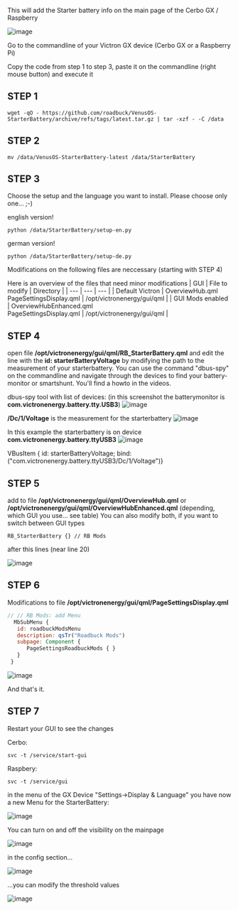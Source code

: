 This will add the Starter battery info on the main page of the Cerbo GX / Raspberry

![image](https://github.com/roadbuck/VenusOS-StarterBattery/assets/164482499/1145eb5b-6487-476e-a5e8-aba6b58d941c)

Go to the commandline of your Victron GX device (Cerbo GX or a Raspberry Pi)

Copy the code from step 1 to step 3, paste it on the commandline (right mouse button) and execute it

## STEP 1
```
wget -qO - https://github.com/roadbuck/VenusOS-StarterBattery/archive/refs/tags/latest.tar.gz | tar -xzf - -C /data
```
## STEP 2
```
mv /data/VenusOS-StarterBattery-latest /data/StarterBattery
```
## STEP 3
Choose the setup and the language you want to install. Please choose only one... ;-)

english version!
```
python /data/StarterBattery/setup-en.py
```
german version!
```
python /data/StarterBattery/setup-de.py
```
Modifications on the following files are neccessary (starting with STEP 4)

Here is an overview of the files that need minor modifications
| GUI | File to modify | Directory |
| --- | --- | --- |
| Default Victron | OverviewHub.qml<br>PageSettingsDisplay.qml | /opt/victronenergy/gui/qml |
| GUI Mods enabled | OverviewHubEnhanced.qml<br>PageSettingsDisplay.qml | /opt/victronenergy/gui/qml |

## STEP 4
open file **/opt/victronenergy/gui/qml/RB_StarterBattery.qml** and edit the line with the **id: starterBatteryVoltage** by modifying the path to the measurement of your starterbattery. You can use the command "dbus-spy" on the commandline and navigate through the devices to find your battery-monitor or smartshunt. You'll find a howto in the videos.

dbus-spy tool with list of devices:
(in this screenshot the batterymonitor is **com.victronenergy.battery.tty.USB3**)
![image](https://github.com/roadbuck/VenusOS-StarterBattery/assets/164482499/e88fd76e-4910-43a4-9483-a938c75e633b)

**/Dc/1/Voltage** is the measurement for the starterbattery
![image](https://github.com/roadbuck/VenusOS-StarterBattery/assets/164482499/85597c24-5cc6-4529-9f90-7b622fb99e1f)

In this example the starterbattery is on device **com.victronenergy.battery.ttyUSB3**
![image](https://github.com/roadbuck/VenusOS-StarterBattery/assets/164482499/e0f6e816-27eb-4fa5-a482-b8420921c46b)

VBusItem { id: starterBatteryVoltage; bind:("com.victronenergy.battery.ttyUSB3/Dc/1/Voltage")}

## STEP 5
add to file **/opt/victronenergy/gui/qml/OverviewHub.qml** or **/opt/victronenergy/gui/qml/OverviewHubEnhanced.qml** (depending, which GUI you use... see table) You can also modify both, if you want to switch between GUI types
```
RB_StarterBattery {} // RB Mods
```
after this lines (near line 20)

![image](https://github.com/roadbuck/VenusOS-StarterBattery/assets/164482499/ffd64506-2d11-49b4-a8b8-711fe9f2dab6)

## STEP 6
Modifications to file **/opt/victronenergy/gui/qml/PageSettingsDisplay.qml**
```qml
// // RB Mods: add Menu
  MbSubMenu {
   id: roadbuckModsMenu
   description: qsTr("Roadbuck Mods")
   subpage: Component {
      PageSettingsRoadbuckMods { }
   }
 }
```
![image](https://github.com/roadbuck/VenusOS-StarterBattery/assets/164482499/a21b2fa3-67cb-4cf2-b6fd-65c0127d425a)


And that's it. 

## STEP 7
Restart your GUI to see the changes

Cerbo:
```
svc -t /service/start-gui
```

Raspbery: 
```
svc -t /service/gui
```

in the menu of the GX Device "Settings->Display & Language" you have now a new Menu for the StarterBattery:

![image](https://github.com/roadbuck/VenusOS-StarterBattery/assets/164482499/0dedceea-34db-4b47-8d50-88bf184e0683)

You can turn on and off the visibility on the mainpage

![image](https://github.com/roadbuck/VenusOS-StarterBattery/assets/164482499/7b052ff2-6069-46ab-b4aa-6eb6f0ce5927)

in the config section...

![image](https://github.com/roadbuck/VenusOS-StarterBattery/assets/164482499/dfdf3143-b536-4f3a-b549-14a02fa513ab)

...you can modify the threshold values

![image](https://github.com/roadbuck/VenusOS-StarterBattery/assets/164482499/228c5b51-0014-4279-b853-df325713678d)





